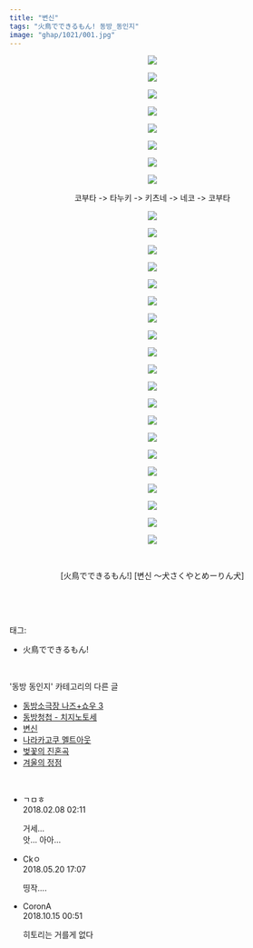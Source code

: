 ```yaml
---
title: "변신"
tags: "火鳥でできるもん! 동방_동인지"
image: "ghap/1021/001.jpg"
---
```

<div class="article">
<p style="text-align: center; clear: none; float: none;"><img src="{{ site.nasurl }}/ghap/1021/001.jpg"/></p>
<p style="text-align: center; clear: none; float: none;"><img src="{{ site.nasurl }}/ghap/1021/002.jpg"/></p>
<p style="text-align: center; clear: none; float: none;"><img src="{{ site.nasurl }}/ghap/1021/003.jpg"/></p>
<p style="text-align: center; clear: none; float: none;"><img src="{{ site.nasurl }}/ghap/1021/004.jpg"/></p>
<p style="text-align: center; clear: none; float: none;"><img src="{{ site.nasurl }}/ghap/1021/005.jpg"/></p>
<p style="text-align: center; clear: none; float: none;"><img src="{{ site.nasurl }}/ghap/1021/006.jpg"/></p>
<p style="text-align: center; clear: none; float: none;"><img src="{{ site.nasurl }}/ghap/1021/007.jpg"/></p>
<p style="text-align: center; clear: none; float: none;"><img src="{{ site.nasurl }}/ghap/1021/008.jpg"/></p>
<p style="text-align: center; clear: none; float: none;">코부타 -&gt; 타누키 -&gt; 키츠네 -&gt; 네코 -&gt; 코부타</p>
<p style="text-align: center; clear: none; float: none;"><img src="{{ site.nasurl }}/ghap/1021/009.jpg"/></p>
<p style="text-align: center; clear: none; float: none;"><img src="{{ site.nasurl }}/ghap/1021/010.jpg"/></p>
<p style="text-align: center; clear: none; float: none;"><img src="{{ site.nasurl }}/ghap/1021/011.jpg"/></p>
<p style="text-align: center; clear: none; float: none;"><img src="{{ site.nasurl }}/ghap/1021/012.jpg"/></p>
<p style="text-align: center; clear: none; float: none;"><img src="{{ site.nasurl }}/ghap/1021/013.jpg"/></p>
<p style="text-align: center; clear: none; float: none;"><img src="{{ site.nasurl }}/ghap/1021/014.jpg"/></p>
<p style="text-align: center; clear: none; float: none;"><img src="{{ site.nasurl }}/ghap/1021/015.jpg"/></p>
<p style="text-align: center; clear: none; float: none;"><img src="{{ site.nasurl }}/ghap/1021/016.jpg"/></p>
<p style="text-align: center; clear: none; float: none;"><img src="{{ site.nasurl }}/ghap/1021/017.jpg"/></p>
<p style="text-align: center; clear: none; float: none;"><img src="{{ site.nasurl }}/ghap/1021/018.jpg"/></p>
<p style="text-align: center; clear: none; float: none;"><img src="{{ site.nasurl }}/ghap/1021/019.jpg"/></p>
<p style="text-align: center; clear: none; float: none;"><img src="{{ site.nasurl }}/ghap/1021/020.jpg"/></p>
<p style="text-align: center; clear: none; float: none;"><img src="{{ site.nasurl }}/ghap/1021/021.jpg"/></p>
<p style="text-align: center; clear: none; float: none;"><img src="{{ site.nasurl }}/ghap/1021/022.jpg"/></p>
<p style="text-align: center; clear: none; float: none;"><img src="{{ site.nasurl }}/ghap/1021/023.jpg"/></p>
<p style="text-align: center; clear: none; float: none;"><img src="{{ site.nasurl }}/ghap/1021/024.jpg"/></p>
<p style="text-align: center; clear: none; float: none;"><img src="{{ site.nasurl }}/ghap/1021/025.jpg"/></p>
<p style="text-align: center; clear: none; float: none;"><img src="{{ site.nasurl }}/ghap/1021/026.jpg"/></p>
<p style="text-align: center; clear: none; float: none;"><img src="{{ site.nasurl }}/ghap/1021/027.jpg"/></p>
<p style="text-align: center; clear: none; float: none;"><img src="{{ site.nasurl }}/ghap/1021/028.jpg"/></p>
<p style="text-align: center; clear: none; float: none;"><br/></p>
<p style="text-align: center; clear: none; float: none;">[火鳥でできるもん!] [변신 ～犬さくやとめーりん犬]</p>
<p><br/></p>
</div><br/>
<div class="tagTrail">
<p>태그: </p>
<ul>
<li>火鳥でできるもん!</li>
</ul>
</div><br/>
<div class="another">
<p>'동방 동인지' 카테고리의 다른 글</p>
<ul>
<li><a href="/2016-07-22-ghap_1023">동방소극장 나즈+쇼우 3</a></li>
<li><a href="/2016-07-22-ghap_1022">동방청첩 - 치지노토세</a></li>
<li><a href="/2016-07-22-ghap_1021">변신</a></li>
<li><a href="/2016-07-22-ghap_1020">나라카고쿠 멜트아웃</a></li>
<li><a href="/2016-07-22-ghap_1019">벚꽃의 진혼곡</a></li>
<li><a href="/2016-07-22-ghap_1018">겨울의 정점</a></li>
</ul>
</div><br/>
<div class="cb_module cb_fluid">
<div class="cb_wrt cb_profile">
<div class="comment">
<ul>
<li class="cb_thumb_off" id="comment15194880">
<div class="cb_comment_area">
<div class="cb_info_area">
<div class="cb_section">
<span class="cb_nick_name">ㄱㅁㅎ</span>
</div>
<div class="cb_section">
<span class="cb_date">2018.02.08 02:11 </span>
</div>
</div>
<div class="cb_dsc_comment">
<p class="cb_dsc">
											거세...<br/>
앗... 아아...
										</p>
</div>
</div></li>
<li class="cb_thumb_off" id="comment15259083">
<div class="cb_comment_area">
<div class="cb_info_area">
<div class="cb_section">
<span class="cb_nick_name">Ckㅇ</span>
</div>
<div class="cb_section">
<span class="cb_date">2018.05.20 17:07 </span>
</div>
</div>
<div class="cb_dsc_comment">
<p class="cb_dsc">
											띵작....
										</p>
</div>
</div></li>
<li class="cb_thumb_off" id="comment15355162">
<div class="cb_comment_area">
<div class="cb_info_area">
<div class="cb_section">
<span class="cb_nick_name">CoronA</span>
</div>
<div class="cb_section">
<span class="cb_date">2018.10.15 00:51 </span>
</div>
</div>
<div class="cb_dsc_comment">
<p class="cb_dsc">
											히토리는 거를게 없다
										</p>
</div>
</div></li>
</ul>
</div>
</div><!-- commentList close -->
</div><br/>
